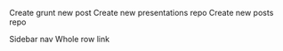 Create grunt new post
Create new presentations repo
Create new posts repo

Sidebar nav
Whole row link